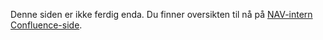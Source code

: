 <alertstripe type="advarsel">Denne siden er ikke ferdig enda. Du finner oversikten til nå på <a href="https://confluence.adeo.no/display/MEBO/Automatisert+testing">NAV-intern Confluence-side</a>.</alertstripe>


